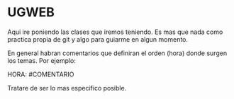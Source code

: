 # UGWEB
<p>Aqui ire poniendo las clases que iremos teniendo.
Es mas que nada como practica propia de git y algo para guiarme en algun momento.</p>

<p>En general habran comentarios que definiran el orden (hora) donde surgen los temas. 
Por ejemplo:</p>
<p>    HORA:  #COMENTARIO</p>
<p><!-- 2008: #COMENTARIO --></p>

<p>Tratare de ser lo mas especifico posible.</p>